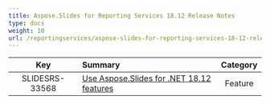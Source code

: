 ```yaml
---
title: Aspose.Slides for Reporting Services 18.12 Release Notes
type: docs
weight: 10
url: /reportingservices/aspose-slides-for-reporting-services-18-12-release-notes/
---
```


|**Key** |**Summary** |**Category** |
| :-: | :- | :-: |
|SLIDESRS-33568|[Use Aspose.Slides for .NET 18.12 features](https://docs.aspose.com/display/slidesnet/Aspose.Slides+for+.NET+18.12+Release+Notes)|Feature|

